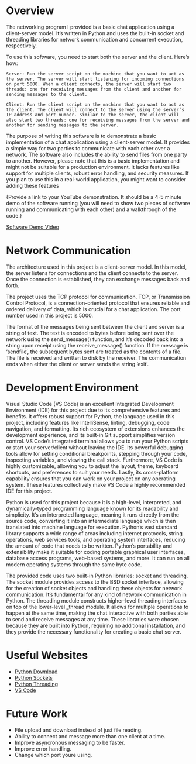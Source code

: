 # Overview

The networking program I provided is a basic chat application using a client-server model. It’s written in Python and uses the built-in socket and threading libraries for network communication and concurrent execution, respectively.

To use this software, you need to start both the server and the client. Here’s how:

    Server: Run the server script on the machine that you want to act as the server. The server will start listening for incoming connections on port 5000. When a client connects, the server will start two threads: one for receiving messages from the client and another for sending messages to the client.

    Client: Run the client script on the machine that you want to act as the client. The client will connect to the server using the server’s IP address and port number. Similar to the server, the client will also start two threads: one for receiving messages from the server and another for sending messages to the server.
    
The purpose of writing this software is to demonstrate a basic implementation of a chat application using a client-server model. It provides a simple way for two parties to communicate with each other over a network. The software also includes the ability to send files from one party to another. However, please note that this is a basic implementation and might not be suitable for a production environment. It lacks features like support for multiple clients, robust error handling, and security measures. If you plan to use this in a real-world application, you might want to consider adding these features

{Provide a link to your YouTube demonstration.  It should be a 4-5 minute demo of the software running (you will need to show two pieces of software running and communicating with each other) and a walkthrough of the code.}

[Software Demo Video](http://youtube.link.goes.here)

# Network Communication

The architecture used in this project is a client-server model. In this model, the server listens for connections and the client connects to the server. Once the connection is established, they can exchange messages back and forth.

The project uses the TCP protocol for communication. TCP, or Transmission Control Protocol, is a connection-oriented protocol that ensures reliable and ordered delivery of data, which is crucial for a chat application. The port number used in this project is 5000.

The format of the messages being sent between the client and server is a string of text. The text is encoded to bytes before being sent over the network using the send_message() function, and it’s decoded back into a string upon receipt using the receive_message() function. If the message is ‘sendfile’, the subsequent bytes sent are treated as the contents of a file. The file is received and written to disk by the receiver. The communication ends when either the client or server sends the string ‘exit’.

# Development Environment

Visual Studio Code (VS Code) is an excellent Integrated Development Environment (IDE) for this project due to its comprehensive features and benefits. It offers robust support for Python, the language used in this project, including features like IntelliSense, linting, debugging, code navigation, and formatting. Its rich ecosystem of extensions enhances the development experience, and its built-in Git support simplifies version control. VS Code’s integrated terminal allows you to run your Python scripts or start your server/client without leaving the IDE. Its powerful debugging tools allow for setting conditional breakpoints, stepping through your code, inspecting variables, and viewing the call stack. Furthermore, VS Code is highly customizable, allowing you to adjust the layout, theme, keyboard shortcuts, and preferences to suit your needs. Lastly, its cross-platform capability ensures that you can work on your project on any operating system. These features collectively make VS Code a highly recommended IDE for this project.

Python is used for this project because it is a high-level, interpreted, and dynamically-typed programming language known for its readability and simplicity. It’s an interpreted language, meaning it runs directly from the source code, converting it into an intermediate language which is then translated into machine language for execution. Python’s vast standard library supports a wide range of areas including internet protocols, string operations, web services tools, and operating system interfaces, reducing the amount of code that needs to be written. Python’s portability and extensibility make it suitable for coding portable graphical user interfaces, database access programs, web-based systems, and more. It can run on all modern operating systems through the same byte code.

The provided code uses two built-in Python libraries: socket and threading. The socket module provides access to the BSD socket interface, allowing for the creation of socket objects and handling these objects for network communication. It’s fundamental for any kind of network communication in Python. The threading module constructs higher-level threading interfaces on top of the lower-level _thread module. It allows for multiple operations to happen at the same time, making the chat interactive with both parties able to send and receive messages at any time. These libraries were chosen because they are built into Python, requiring no additional installation, and they provide the necessary functionality for creating a basic chat server.

# Useful Websites

* [Python Download](https://www.python.org/downloads/)
* [Python Sockets](https://docs.python.org/3/library/socket.html)
* [Python Threading](https://docs.python.org/3/library/threading.html)
* [VS Code](http://url.link.goes.here)

# Future Work

* File upload and download instead of just file reading.
* Ability to connect and message more than one client at a time.
* Improve asyncronous messaging to be faster.
* Improve error handling.
* Change which port youre using.